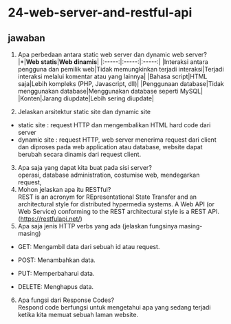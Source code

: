 # 24-web-server-and-restful-api

## jawaban

1. Apa perbedaan antara static web server dan dynamic web server?<br>
   |\*|**Web statis**|**Web dinamis**|
   |:-----:|:-----:|:-----:|
   |Interaksi antara pengguna dan pemilik web|Tidak memungkinkan terjadi interaksi|Terjadi interaksi melalui komentar atau yang lainnya|
   |Bahasa script|HTML saja|Lebih kompleks (PHP, Javascript, dll)|
   |Penggunaan database|Tidak menggunakan database|Menggunakan database seperti MySQL|
   |Konten|Jarang diupdate|Lebih sering diupdate|

2. Jelaskan arsitektur static site dan dynamic site<br>

- static site : request HTTP dan mengembalikan HTML hard code dari server
- dynamic site : request HTTP, web server menerima request dari client dan diproses pada web application atau database, website dapat berubah secara dinamis dari request client.

3. Apa saja yang dapat kita buat pada sisi server?<br>
   operasi, database administration, costumise web, mendegarkan request,
4. Mohon jelaskan apa itu RESTful?<br>
   REST is an acronym for REpresentational State Transfer and an architectural style for distributed hypermedia systems. A Web API (or Web Service) conforming to the REST architectural style is a REST API. (https://restfulapi.net/)
5. Apa saja jenis HTTP verbs yang ada (jelaskan fungsinya masing-masing)<br>

- GET: Mengambil data dari sebuah id atau request.

- POST: Menambahkan data.

- PUT: Memperbaharui data.

- DELETE: Menghapus data.

6. Apa fungsi dari Response Codes?<br>
   Respond code berfungsi untuk mengetahui apa yang sedang terjadi ketika kita memuat sebuah laman website.
